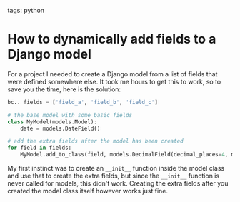 tags: python

# How to dynamically add fields to a Django model
For a project I needed to create a Django model from a list of fields that were defined somewhere else. It took me hours to get this to work, so to save you the time, here is the solution:

```python
bc.. fields = ['field_a', 'field_b', 'field_c']

# the base model with some basic fields
class MyModel(models.Model):
    date = models.DateField()

# add the extra fields after the model has been created
for field in fields:
    MyModel.add_to_class(field, models.DecimalField(decimal_places=4, max_digits=10))
 ```

My first instinct was to create an `__init__` function inside the model class and use that to create the extra fields, but since the `__init__` function is never called for models, this didn't work. Creating the extra fields after you created the model class itself however works just fine.
